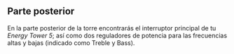 ## Parte posterior

En la parte posterior de la torre encontrarás el interruptor principal de tu *Energy Tower 5*; así como dos reguladores de potencia para las frecuencias altas y bajas (indicado como Treble y Bass).
